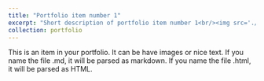 ```yaml
---
title: "Portfolio item number 1"
excerpt: "Short description of portfolio item number 1<br/><img src='./research.png' >"
collection: portfolio
---
```


This is an item in your portfolio. It can be have images or nice text. If you name the file .md, it will be parsed as markdown. If you name the file .html, it will be parsed as HTML. 
